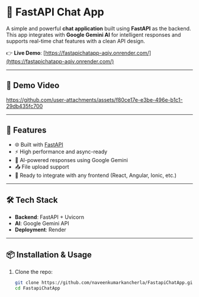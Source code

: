 # 💬 FastAPI Chat App

A simple and powerful **chat application** built using **FastAPI** as the backend.  
This app integrates with **Google Gemini AI** for intelligent responses and supports real-time chat features with a clean API design.  

👉 **Live Demo**: [https://fastapichatapp-aqiv.onrender.com/](https://fastapichatapp-aqiv.onrender.com/)

---

## 🎥 Demo Video


https://github.com/user-attachments/assets/f80ce17e-e3be-496e-b1c1-29db435fc700


---

## 🚀 Features
- 🌐 Built with [FastAPI](https://fastapi.tiangolo.com/)  
- ⚡ High performance and async-ready  
- 🤖 AI-powered responses using Google Gemini  
- 📤 File upload support  
- 🎨 Ready to integrate with any frontend (React, Angular, Ionic, etc.)

---

## 🛠️ Tech Stack
- **Backend**: FastAPI + Uvicorn  
- **AI**: Google Gemini API  
- **Deployment**: Render  

---

## 📦 Installation & Usage

1. Clone the repo:
   ```bash
   git clone https://github.com/naveenkumarkancherla/FastapiChatApp.git
   cd FastapiChatApp

